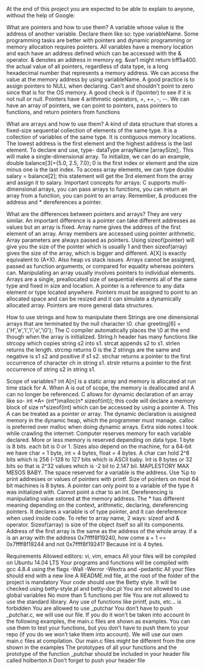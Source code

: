 At the end of this project you are expected to be able to explain to anyone, without the help of Google:

What are pointers and how to use them?
A variable whose value is the address of another variable. Declare them like so: type variableName. Some programming tasks are better with pointers and dynamic programming or memory allocation requires pointers. All variables have a memory location and each have an address defined which can be accessed with the & operator. & denotes an address in memory eg. &var1 might return bff5a400. the actual value of all pointers, regardless of data type, is a long hexadecimal number that represents a memory address. We can access the value at the memory address by using variableName. A good practice is to assign pointers to NULL when declaring. Can't and shouldn't point to zero since that is for the OS memory. A good check is if (!pointer) to see if it is not null or null. Pointers have 4 arithmetic operators, +, ++, -, --. We can have an array of pointers, we can point to pointers, pass pointers to functions, and return pointers from functions

What are arrays and how to use them?
A kind of data structure that stores a fixed-size sequential collection of elements of the same type. It is a collection of variables of the same type. It is contiguous memory locations. The lowest address is the first element and the highest address is the last element. To declare and use, type- dataType arrayName [arraySize];. This will make a single-dimensional array. To initialize, we can do an example, double balance[3]={5.0, 2.5, 7.0}; 0 is the first index or element and the size minus one is the last index. To access array elements, we can type double salary = balance[2]; this statement will get the 3rd element from the array and assign it to salary. Important concepts for arrays: C supports multi-dimensional arrays, you can pass arrays to functions, you can return an array from a function, you can point to an array. Remember, & produces the address and * dereferences a pointer.


What are the differences between pointers and arrays?
They are very similar. An important difference is a pointer can take different addresses as values but an array is fixed. Array name gives the address of the first element of an array. Array members are accessed using pointer arithmetic. Array parameters are always passed as pointers. Using sizeof(pointer) will give you the size of the pointer which is usually 1 and then sizeof(array) gives the size of the array, which is bigger and different. A[X] is exactly equivalent to (A+X). Also heap vs stack issues. Arrays cannot be assigned, passed as function arguments, or compared for equality whereas pointers can. Manipulating an array usually involves pointers to individual elements. Arrays are a single, preallocated size of sequential elements all of the same type and fixed in size and location. A pointer is a reference to any data element or type located anywhere. Pointers must be assigned to point to an allocated space and can be resized and it can simulate a dynamically allocated array. Pointers are more general data structures.


How to use strings and how to manipulate them
Strings are one dimensional arrays that are terminated by the null character \0. char greeting[6] = {'H','e','l','l','o','\0'}; The C compiler automatically places the \0 at the end though when the array is initialized. String.h header has many functions like strcopy which copies string s2 into s1. strcat appends s2 to s1. strlen returns the length. strcmp returns 0 is the 2 strings are the same and negative is s1 s2 and positive if s1 s2. strchar returns a pointer to the first occurrence of character ch in string s1. strstr returns a pointer to the first occurrence of string s2 in string s1.


Scope of variables?
int A[n] is a static array and memory is allocated at run time stack for A. When A is out of scope, the memory is deallocated and A can no longer be referenced. C allows for dynamic declaration of an array like so- int \*A= (int\*)malloc(n\* sizeof(int)); this code will declare a memory block of size n\*sizeof(int) which can be accessed by using a pointer A. This A can be treated as a pointer or array. The dynamic declaration is assigned memory in the dynamic heap, which the programmer must manage. calloc is preferred over malloc when doing dynamic arrays. 
Extra side notes I took while crawling the internet:
Computer reserves memory for each variable declared. More or less memory is reserved depending on data type. 1 byte is 8 bits. each bit is 0 or 1. Sizes also depend on the machine, for a 64-bit we have char = 1 byte, int = 4 bytes, float = 4 bytes. A char can hold 2^8 bits which is 256 (-128 to 127 bits which is ASCII baby. Int is 8 bytes or 32 bits so that is 2^32 values which is -2 bil to 2.147 bil. MAPLESTORY MAX MESOS BABY. The space reserved for a variable is the address. Use %p to print addresses or values of pointers with printf. Size of pointers on most 64 bit machines is 8 bytes. A pointer can only point to a variable of the type it was initialized with. Cannot point a char to an int. Dereferencing is manipulating value sstored at the memory address. The * has different meaning depending on the context, arithmetic, declaring, dereferencing pointers. It declares a variable is of type pointer, and it can dereference when used inside code. To refer to array name, 2 ways: sizeof and & operator. Sizeof(array) is size of the object itself so all its components. Address of the first array is the same as the address of the whole array. if a is an array with the address 0x7ffff8f19240, how come a + 1 == 0x7ffff8f19244 and not 0x7ffff8f19241? Because int is 4 bytes. 

Requirements
Allowed editors: vi, vim, emacs
All your files will be compiled on Ubuntu 14.04 LTS
Your programs and functions will be compiled with gcc 4.8.4 using the flags -Wall -Werror -Wextra and -pedantic
All your files should end with a new line
A README.md file, at the root of the folder of the project is mandatory
Your code should use the Betty style. It will be checked using betty-style.pl and betty-doc.pl
You are not allowed to use global variables
No more than 5 functions per file
You are not allowed to use the standard library. Any use of functions like printf, puts, etc… is forbidden
You are allowed to use _putchar
You don’t have to push _putchar.c, we will use our file. If you do it won’t be taken into account
In the following examples, the main.c files are shown as examples. You can use them to test your functions, but you don’t have to push them to your repo (if you do we won’t take them into account). We will use our own main.c files at compilation. Our main.c files might be different from the one shown in the examples
The prototypes of all your functions and the prototype of the function _putchar should be included in your header file called holberton.h
Don’t forget to push your header file

